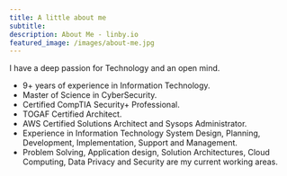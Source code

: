 ```yaml
---
title: A little about me
subtitle:
description: About Me - linby.io
featured_image: /images/about-me.jpg
---
```


I have a deep passion for Technology and an open mind.

- 9+ years of experience in Information Technology.
- Master of Science in CyberSecurity.
- Certified CompTIA Security+ Professional.  
- TOGAF Certified Architect.
- AWS Certified Solutions Architect and Sysops Administrator.
- Experience in Information Technology System Design, Planning, Development, Implementation, Support and Management.  
- Problem Solving, Application design, Solution Architectures, Cloud Computing, Data Privacy and Security are my current working areas.  
